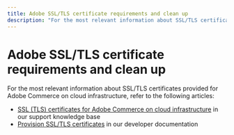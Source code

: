 ```yaml
---
title: Adobe SSL/TLS certificate requirements and clean up
description: "For the most relevant information about SSL/TLS certificates provided for Adobe Commerce on cloud infrastructure, refer to the following articles:"
---
```


# Adobe SSL/TLS certificate requirements and clean up

For the most relevant information about SSL/TLS certificates provided for Adobe Commerce on cloud infrastructure, refer to the following articles:

* [SSL (TLS) certificates for Adobe Commerce on cloud infrastructure](https://support.magento.com/hc/en-us/articles/360048061192-SSL-TLS-certificates-for-Magento-Commerce-Cloud-FAQ) in our support knowledge base
* [Provision SSL/TLS certificates](https://devdocs.magento.com/cloud/cdn/configure-fastly.html#provision-ssltls-certificates) in our developer documentation